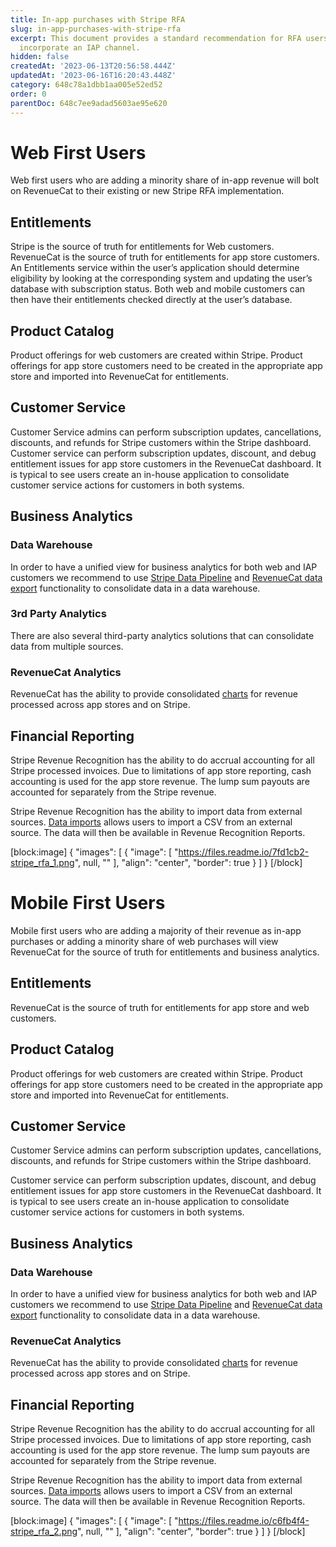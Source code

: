 ```yaml
---
title: In-app purchases with Stripe RFA
slug: in-app-purchases-with-stripe-rfa
excerpt: This document provides a standard recommendation for RFA users looking to
  incorporate an IAP channel.
hidden: false
createdAt: '2023-06-13T20:56:58.444Z'
updatedAt: '2023-06-16T16:20:43.448Z'
category: 648c78a1dbb1aa005e52ed52
order: 0
parentDoc: 648c7ee9adad5603ae95e620
---
```

# Web First Users

Web first users who are adding a minority share of in-app revenue will bolt on RevenueCat to their existing or new Stripe RFA implementation. 

## Entitlements

Stripe is the source of truth for entitlements for Web customers. RevenueCat is the source of truth for entitlements for app store customers. An Entitlements service within the user’s application should determine eligibility by looking at the corresponding system and updating the user’s database with subscription status. Both web and mobile customers can then have their entitlements checked directly at the user’s database. 

## Product Catalog

Product offerings for web customers are created within Stripe. Product offerings for app store customers need to be created in the appropriate app store and imported into RevenueCat for entitlements. 

## Customer Service

Customer Service admins can perform subscription updates, cancellations, discounts, and refunds for Stripe customers within the Stripe dashboard. Customer service can perform subscription updates, discount, and debug entitlement issues for app store customers in the RevenueCat dashboard. It is typical to see users create an in-house application to consolidate customer service actions for customers in both systems. 

## Business Analytics

### Data Warehouse

In order to have a unified view for business analytics for both web and IAP customers we recommend to use [Stripe Data Pipeline](https://stripe.com/data-pipeline) and [RevenueCat data export](https://www.revenuecat.com/docs/scheduled-data-exports) functionality to consolidate data in a data warehouse. 

### 3rd Party Analytics

There are also several third-party analytics solutions that can consolidate data from multiple sources.

### RevenueCat Analytics

RevenueCat has the ability to provide consolidated [charts](https://www.revenuecat.com/docs/charts) for revenue processed across app stores and on Stripe.

## Financial Reporting

Stripe Revenue Recognition has the ability to do accrual accounting for all Stripe processed invoices. Due to limitations of app store reporting, cash accounting is used for the app store revenue. The lump sum payouts are accounted for separately from the Stripe revenue. 

Stripe Revenue Recognition has the ability to import data from external sources. [Data imports](https://stripe.com/docs/revenue-recognition/data-import) allows users to import a CSV from an external source. The data will then be available in Revenue Recognition Reports.

[block:image]
{
  "images": [
    {
      "image": [
        "https://files.readme.io/7fd1cb2-stripe_rfa_1.png",
        null,
        ""
      ],
      "align": "center",
      "border": true
    }
  ]
}
[/block]

# Mobile First Users

Mobile first users who are adding a majority of their revenue as in-app purchases or adding a minority share of web purchases will view RevenueCat for the source of truth for entitlements and business analytics. 

## Entitlements

RevenueCat is the source of truth for entitlements for app store and web customers.

## Product Catalog

Product offerings for web customers are created within Stripe. Product offerings for app store customers need to be created in the appropriate app store and imported into RevenueCat for entitlements. 

## Customer Service

Customer Service admins can perform subscription updates, cancellations, discounts, and refunds for Stripe customers within the Stripe dashboard. 

Customer service can perform subscription updates, discount, and debug entitlement issues for app store customers in the RevenueCat dashboard. It is typical to see users create an in-house application to consolidate customer service actions for customers in both systems. 

## Business Analytics

### Data Warehouse

In order to have a unified view for business analytics for both web and IAP customers we recommend to use [Stripe Data Pipeline](https://stripe.com/data-pipeline) and [RevenueCat data export](https://www.revenuecat.com/docs/scheduled-data-exports) functionality to consolidate data in a data warehouse. 

### RevenueCat Analytics

RevenueCat has the ability to provide consolidated [charts](https://www.revenuecat.com/docs/charts) for revenue processed across app stores and on Stripe.

## Financial Reporting

Stripe Revenue Recognition has the ability to do accrual accounting for all Stripe processed invoices. Due to limitations of app store reporting, cash accounting is used for the app store revenue. The lump sum payouts are accounted for separately from the Stripe revenue. 

Stripe Revenue Recognition has the ability to import data from external sources. [Data imports](https://stripe.com/docs/revenue-recognition/data-import) allows users to import a CSV from an external source. The data will then be available in Revenue Recognition Reports.

[block:image]
{
  "images": [
    {
      "image": [
        "https://files.readme.io/c6fb4f4-stripe_rfa_2.png",
        null,
        ""
      ],
      "align": "center",
      "border": true
    }
  ]
}
[/block]